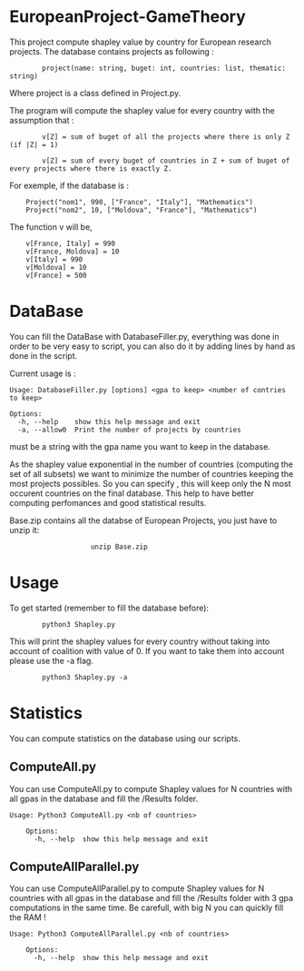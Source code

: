 # EuropeanProject-GameTheory

This project compute shapley value by country for European research projects. The database contains projects as following : 

			project(name: string, buget: int, countries: list, thematic: string)

Where project is a class defined in Project.py.

The program will compute the shapley value for every country with the assumption that : 

			v[Z] = sum of buget of all the projects where there is only Z (if |Z| = 1)
			
			v[Z] = sum of every buget of countries in Z + sum of buget of every projects where there is exactly Z.

For exemple, if the database is : 

		Project("nom1", 990, ["France", "Italy"], "Mathematics")
		Project("nom2", 10, ["Moldova", "France"], "Mathematics")

The function v will be, 

		v[France, Italy] = 990
		v[France, Moldova] = 10
		v[Italy] = 990
		v[Moldova] = 10
		v[France] = 500

# DataBase 

You can fill the DataBase with DatabaseFiller.py, everything was done in order to be very easy to script, you can also do it by adding lines by hand as done in the script.

Current usage is : 

	Usage: DatabaseFiller.py [options] <gpa to keep> <number of contries to keep>

	Options:
	  -h, --help    show this help message and exit
	  -a, --allow0  Print the number of projects by countries

<gpa to keep> must be a string with the gpa name you want to keep in the database.

As the shapley value exponential in the number of countries (computing the set of all subsets) we want to minimize the number of countries keeping the most projects possibles. So you can specify <number of countries to keep>, this will keep only the N most occurent countries on the final database. This help to have better computing perfomances and good statistical results. 

Base.zip contains all the databse of European Projects, you just have to unzip it: 

						unzip Base.zip

# Usage

To get started (remember to fill the database before): 

			python3 Shapley.py


This will print the shapley values for every country without taking into account of coalition with value of 0. If you want to take them into account please use the -a flag. 

			python3 Shapley.py -a

# Statistics 

You can compute statistics on the database using our scripts.

## ComputeAll.py

You can use ComputeAll.py to compute Shapley values for N countries with all gpas in the database and fill the /Results folder. 

	Usage: Python3 ComputeAll.py <nb of countries>

		Options:
		  -h, --help  show this help message and exit

## ComputeAllParallel.py

You can use ComputeAllParallel.py to compute Shapley values for N countries with all gpas in the database and fill the /Results folder with 3 gpa computations in the same time. Be carefull, with big N you can quickly fill the RAM ! 

	Usage: Python3 ComputeAllParallel.py <nb of countries>

		Options:
		  -h, --help  show this help message and exit





